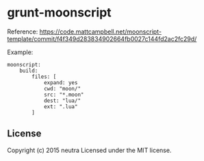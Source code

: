 # grunt-moonscript

Reference: https://code.mattcampbell.net/moonscript-template/commit/f4f349d283834902664fb0027c144fd2ac2fc29d/

Example:

```
moonscript:
	build:
		files: [
			expand: yes
			cwd: "moon/"
			src: "*.moon"
			dest: "lua/"
			ext: ".lua"
		]
```

## License
Copyright (c) 2015 neutra
Licensed under the MIT license.
